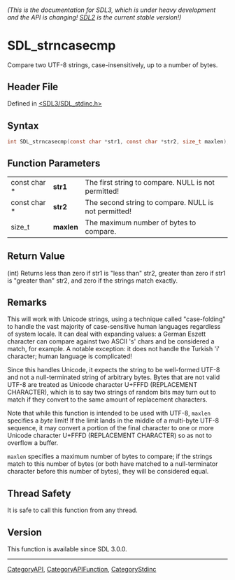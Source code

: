 ###### (This is the documentation for SDL3, which is under heavy development and the API is changing! [SDL2](https://wiki.libsdl.org/SDL2/) is the current stable version!)
# SDL_strncasecmp

Compare two UTF-8 strings, case-insensitively, up to a number of bytes.

## Header File

Defined in [<SDL3/SDL_stdinc.h>](https://github.com/libsdl-org/SDL/blob/main/include/SDL3/SDL_stdinc.h)

## Syntax

```c
int SDL_strncasecmp(const char *str1, const char *str2, size_t maxlen);
```

## Function Parameters

|              |            |                                                      |
| ------------ | ---------- | ---------------------------------------------------- |
| const char * | **str1**   | The first string to compare. NULL is not permitted!  |
| const char * | **str2**   | The second string to compare. NULL is not permitted! |
| size_t       | **maxlen** | The maximum number of bytes to compare.              |

## Return Value

(int) Returns less than zero if str1 is "less than" str2, greater than zero
if str1 is "greater than" str2, and zero if the strings match exactly.

## Remarks

This will work with Unicode strings, using a technique called
"case-folding" to handle the vast majority of case-sensitive human
languages regardless of system locale. It can deal with expanding values: a
German Eszett character can compare against two ASCII 's' chars and be
considered a match, for example. A notable exception: it does not handle
the Turkish 'i' character; human language is complicated!

Since this handles Unicode, it expects the string to be well-formed UTF-8
and not a null-terminated string of arbitrary bytes. Bytes that are not
valid UTF-8 are treated as Unicode character U+FFFD (REPLACEMENT
CHARACTER), which is to say two strings of random bits may turn out to
match if they convert to the same amount of replacement characters.

Note that while this function is intended to be used with UTF-8, `maxlen`
specifies a _byte_ limit! If the limit lands in the middle of a multi-byte
UTF-8 sequence, it may convert a portion of the final character to one or
more Unicode character U+FFFD (REPLACEMENT CHARACTER) so as not to overflow
a buffer.

`maxlen` specifies a maximum number of bytes to compare; if the strings
match to this number of bytes (or both have matched to a null-terminator
character before this number of bytes), they will be considered equal.

## Thread Safety

It is safe to call this function from any thread.

## Version

This function is available since SDL 3.0.0.

----
[CategoryAPI](CategoryAPI), [CategoryAPIFunction](CategoryAPIFunction), [CategoryStdinc](CategoryStdinc)


